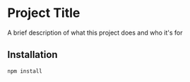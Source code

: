 # Project Title

A brief description of what this project does and who it's for

## Installation

```bash
npm install
